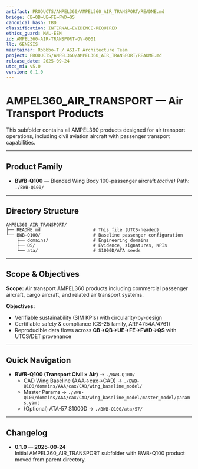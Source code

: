 ```yaml
---
artifact: PRODUCTS/AMPEL360/AMPEL360_AIR_TRANSPORT/README.md
bridge: CB→QB→UE→FE→FWD→QS
canonical_hash: TBD
classification: INTERNAL–EVIDENCE-REQUIRED
ethics_guard: MAL-EEM
id: AMPEL360-AIR-TRANSPORT-OV-0001
llc: GENESIS
maintainer: Robbbo-T / ASI-T Architecture Team
project: PRODUCTS/AMPEL360/AMPEL360_AIR_TRANSPORT/README.md
release_date: 2025-09-24
utcs_mi: v5.0
version: 0.1.0
---
```


# AMPEL360_AIR_TRANSPORT — Air Transport Products

This subfolder contains all AMPEL360 products designed for air transport operations, including civil aviation aircraft with passenger transport capabilities.

---

## Product Family

- **BWB-Q100** — Blended Wing Body 100-passenger aircraft *(active)*
  Path: `./BWB-Q100/`

---

## Directory Structure

```
AMPEL360_AIR_TRANSPORT/
├── README.md                    # This file (UTCS-headed)
└── BWB-Q100/                    # Baseline passenger configuration
    ├── domains/                 # Engineering domains
    ├── QS/                      # Evidence, signatures, KPIs
    └── ata/                     # S1000D/ATA seeds
```

---

## Scope & Objectives

**Scope:** Air transport AMPEL360 products including commercial passenger aircraft, cargo aircraft, and related air transport systems.

**Objectives:**
- Verifiable sustainability (SIM KPIs) with circularity-by-design
- Certifiable safety & compliance (CS-25 family, ARP4754A/4761)
- Reproducible data flows across **CB→QB→UE→FE→FWD→QS** with UTCS/DET provenance

---

## Quick Navigation

- **BWB-Q100 (Transport Civil × Air)** → `./BWB-Q100/`
  - CAD Wing Baseline (AAA→cax→CAD) → `./BWB-Q100/domains/AAA/cax/CAD/wing_baseline_model/`
  - Master Params → `./BWB-Q100/domains/AAA/cax/CAD/wing_baseline_model/master_model/params.yaml`
  - (Optional) ATA-57 S1000D → `./BWB-Q100/ata/57/`

---

## Changelog

- **0.1.0 — 2025-09-24**  
  Initial AMPEL360_AIR_TRANSPORT subfolder with BWB-Q100 product moved from parent directory.